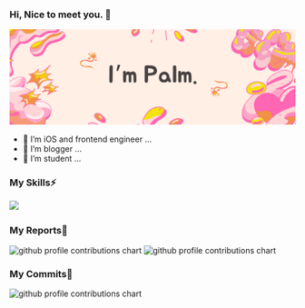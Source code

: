 ### Hi, Nice to meet you. 👋

<!--
**palm7710/palm7710** is a ✨ _special_ ✨ repository because its `README.md` (this file) appears on your GitHub profile.

Here are some ideas to get you started:

- 🔭 I’m currently working on ...
- 🌱 I’m currently learning ...
- 👯 I’m looking to collaborate on ...
- 🤔 I’m looking for help with ...
- 💬 Ask me about ...
- 📫 How to reach me: ...
- 😄 Pronouns: ...
- ⚡ Fun fact: ...
-->

![Blue Modern Gradient Technology LinkedIn Banner](https://raw.githubusercontent.com/palm7710/palm7710/main/assets/palm7710-header.png)
- 👯 I’m iOS and frontend engineer ...
- 👯 I’m blogger ...
- 👯 I’m student ...

### My Skills⚡

![](https://skillicons.dev/icons?i=html,css,js,python,php,swift,docker)

<!-- <img alt="Top Langs" height="150px" src="https://github-readme-stats.vercel.app/api/top-langs/?usernamepalm7710&layout=compact&count_private=true&show_icons=true&theme=tokyonight" /> -->

<!-- プロフィールの表示回数 -->
<!-- ![](https://komarev.com/ghpvc/?username=palm7710&color=ff69b4&style=for-the-badge) -->
### My Reports🦄

<p align="left">
  <picture>
        <source media="(prefers-color-scheme: dark)"  srcset="output/metrics.base.svg" width="400" />
	<source media="(prefers-color-scheme: light)" srcset="output/metrics.base.svg" width="400" />
	<img alt="github profile contributions chart"    src="https://raw.githubusercontent.com/palm7710/palm7710/output-3d-contrib/day.svg" />
  </picture>
  <picture>
   	<source media="(prefers-color-scheme: dark)"  srcset="output/details.svg" width="400" />
	<source media="(prefers-color-scheme: light)" srcset="output/details.svg" width="400" />
	<img alt="github profile contributions chart"    src="https://raw.githubusercontent.com/palm7710/palm7710/output-3d-contrib/day.svg" />
  </picture>
</p>

### My Commits🐳
<p align="left" >
	<picture>
	  <source media="(prefers-color-scheme: dark)"  srcset="profile-3d-contrib/profile-night-rainbow.svg" width="700" />
	  <source media="(prefers-color-scheme: light)" srcset="profile-3d-contrib/profile-season-animate.svg" width="700" />
	  <img alt="github profile contributions chart"    src="https://raw.githubusercontent.com/palm7710/palm7710/output-3d-contrib/day.svg" />
	</picture>
</p>　

<!-- <p align="left">
<picture>
  <source media="(prefers-color-scheme: light)"  srcset="output/metrics.plugin.achievements.compact.svg" width="400" />
  <source media="(prefers-color-scheme: dark)"  srcset="output/metrics.plugin.achievements.compact.svg" width="400" />
 <img alt="github profile contributions chart"    src="https://raw.githubusercontent.com/palm7710/palm7710/output-3d-contrib/day.svg" />
</picture> -->

<!-- ![](https://github-profile-summary-cards.vercel.app/api/cards/profile-details?username=palm7710&theme=2077) -->
<!--
[![trophy](https://github-profile-trophy.vercel.app/?username=palm7710&theme=onedark)](https://github-profile-trophy.vercel.app/?username=ryo-ma&theme=tokyonight)
-->

<!--
<img alt="github stats" height="150px" src="https://github-readme-stats.vercel.app/api?username=palm7710&count_private=true&show_icons=true&show_icons=true&theme=tokyonight" />
-->
